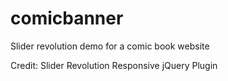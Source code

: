 # comicbanner

Slider revolution demo for a comic book website

Credit: Slider Revolution Responsive jQuery Plugin
